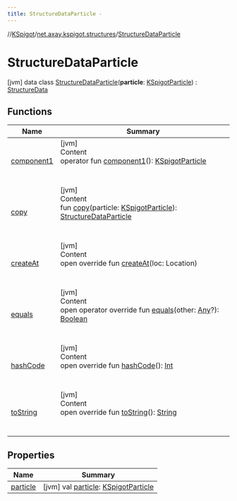 ```yaml
---
title: StructureDataParticle -
---
```

//[KSpigot](../../index.md)/[net.axay.kspigot.structures](../index.md)/[StructureDataParticle](index.md)



# StructureDataParticle  
 [jvm] data class [StructureDataParticle](index.md)(**particle**: [KSpigotParticle](../../net.axay.kspigot.particles/-k-spigot-particle/index.md)) : [StructureData](../-structure-data/index.md)   


## Functions  
  
|  Name|  Summary| 
|---|---|
| [component1](component1.md)| [jvm]  <br>Content  <br>operator fun [component1](component1.md)(): [KSpigotParticle](../../net.axay.kspigot.particles/-k-spigot-particle/index.md)  <br><br><br>
| [copy](copy.md)| [jvm]  <br>Content  <br>fun [copy](copy.md)(particle: [KSpigotParticle](../../net.axay.kspigot.particles/-k-spigot-particle/index.md)): [StructureDataParticle](index.md)  <br><br><br>
| [createAt](create-at.md)| [jvm]  <br>Content  <br>open override fun [createAt](create-at.md)(loc: Location)  <br><br><br>
| [equals](../../net.axay.kspigot.utils/-registerable-command/index.md#kotlin/Any/equals/#kotlin.Any?/PointingToDeclaration/)| [jvm]  <br>Content  <br>open operator override fun [equals](../../net.axay.kspigot.utils/-registerable-command/index.md#kotlin/Any/equals/#kotlin.Any?/PointingToDeclaration/)(other: [Any](https://kotlinlang.org/api/latest/jvm/stdlib/kotlin/-any/index.html)?): [Boolean](https://kotlinlang.org/api/latest/jvm/stdlib/kotlin/-boolean/index.html)  <br><br><br>
| [hashCode](../../net.axay.kspigot.utils/-registerable-command/index.md#kotlin/Any/hashCode/#/PointingToDeclaration/)| [jvm]  <br>Content  <br>open override fun [hashCode](../../net.axay.kspigot.utils/-registerable-command/index.md#kotlin/Any/hashCode/#/PointingToDeclaration/)(): [Int](https://kotlinlang.org/api/latest/jvm/stdlib/kotlin/-int/index.html)  <br><br><br>
| [toString](../../net.axay.kspigot.utils/-registerable-command/index.md#kotlin/Any/toString/#/PointingToDeclaration/)| [jvm]  <br>Content  <br>open override fun [toString](../../net.axay.kspigot.utils/-registerable-command/index.md#kotlin/Any/toString/#/PointingToDeclaration/)(): [String](https://kotlinlang.org/api/latest/jvm/stdlib/kotlin/-string/index.html)  <br><br><br>


## Properties  
  
|  Name|  Summary| 
|---|---|
| [particle](index.md#net.axay.kspigot.structures/StructureDataParticle/particle/#/PointingToDeclaration/)|  [jvm] val [particle](index.md#net.axay.kspigot.structures/StructureDataParticle/particle/#/PointingToDeclaration/): [KSpigotParticle](../../net.axay.kspigot.particles/-k-spigot-particle/index.md)   <br>

